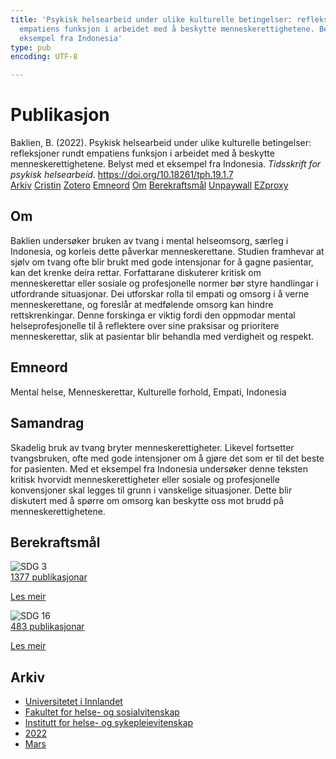 ```yaml
---
title: 'Psykisk helsearbeid under ulike kulturelle betingelser: refleksjoner rundt
  empatiens funksjon i arbeidet med å beskytte menneskerettighetene. Belyst med et
  eksempel fra Indonesia'
type: pub
encoding: UTF-8

---
```

<h1>Publikasjon</h1>
<article id="csl-bib-container-Y5FJKRA3" class="csl-bib-container">
  <div class="csl-bib-body"> <div class="csl-entry">Baklien, B. (2022). Psykisk helsearbeid under ulike kulturelle betingelser: refleksjoner rundt empatiens funksjon i arbeidet med å beskytte menneskerettighetene. Belyst med et eksempel fra Indonesia. <i>Tidsskrift for psykisk helsearbeid</i>. <a href="https://doi.org/10.18261/tph.19.1.7">https://doi.org/10.18261/tph.19.1.7</a></div> </div>
  <div class="csl-bib-buttons">
    <a href="#taxonomy-article-Y5FJKRA3" alt="archive" class="csl-bib-button">Arkiv</a>
    <a href="https://app.cristin.no/results/show.jsf?id=2011106" alt="Cristin" class="csl-bib-button">Cristin</a>
    <a href="http://zotero.org/groups/5881554/items/Y5FJKRA3" alt="Zotero" class="csl-bib-button">Zotero</a>
    <a href="#keywords-article-Y5FJKRA3" alt="keywords" class="csl-bib-button">Emneord</a>
    <a href="#about-article-Y5FJKRA3" alt="about_pub" class="csl-bib-button">Om</a>
    <a href="#sdg-article-Y5FJKRA3" alt="sdg" class="csl-bib-button">Berekraftsmål</a>
    <a href="https://brage.inn.no/inn-xmlui/bitstream/11250/3011634/1/GODKJENT_Baklien.pdf" alt="Unpaywall" class="csl-bib-button">Unpaywall</a>
    <a href="https://brage.inn.no/inn-xmlui/bitstream/11250/3011634/1/GODKJENT_Baklien.pdf" alt="EZproxy" class="csl-bib-button">EZproxy</a>
  </div>
  <div id="csl-bib-meta-container-Y5FJKRA3"></div>
</article>
<div id="csl-bib-meta-Y5FJKRA3" class="csl-bib-meta">
  <article id="about-article-Y5FJKRA3" class="about_pub-article">
    <h1>Om</h1>
    Baklien undersøker bruken av tvang i mental helseomsorg, særleg i Indonesia, og korleis dette påverkar menneskerettane. Studien framhevar at sjølv om tvang ofte blir brukt med gode intensjonar for å gagne pasientar, kan det krenke deira rettar. Forfattarane diskuterer kritisk om menneskerettar eller sosiale og profesjonelle normer bør styre handlingar i utfordrande situasjonar. Dei utforskar rolla til empati og omsorg i å verne menneskerettane, og foreslår at medfølende omsorg kan hindre rettskrenkingar. Denne forskinga er viktig fordi den oppmodar mental helseprofesjonelle til å reflektere over sine praksisar og prioritere menneskerettar, slik at pasientar blir behandla med verdigheit og respekt.
  </article>
  <article id="keywords-article-Y5FJKRA3" class="keywords-article">
    <h1>Emneord</h1>
    Mental helse, Menneskerettar, Kulturelle forhold, Empati, Indonesia
  </article>
  <article id="abstract-article-Y5FJKRA3" class="abstract-article">
    <h1>Samandrag</h1>
    Skadelig bruk av tvang bryter menneskerettigheter. Likevel fortsetter tvangsbruken, ofte med gode intensjoner om å gjøre det som er til det beste for pasienten. Med et eksempel fra Indonesia undersøker denne teksten kritisk hvorvidt menneskerettigheter eller sosiale og profesjonelle konvensjoner skal legges til grunn i vanskelige situasjoner. Dette blir diskutert med å spørre om omsorg kan beskytte oss mot brudd på menneskerettighetene.
  </article>
  <article id="sdg-article-Y5FJKRA3" class="sdg-article">
    <h1>Berekraftsmål</h1>
    <div class="sdg-container"><div id="sdg3" class="sdg">
        <img src="{{< params subfolder >}}images/sdg/sdg03_nn.png" class="image" alt="SDG 3">
        <div class="sdg-overlay">
          <a href="{{< params subfolder >}}nn/archive/?sdg=3#archive" class="sdg-publication-count"><span>1377</span> publikasjonar</a>
          <p><a href="https://fn.no/om-fn/fns-baerekraftsmaal/god-helse-og-livskvalitet?lang=nno-NO" class="sdg-read-more">Les meir</a></p>
        </div>
      </div> <div id="sdg16" class="sdg">
        <img src="{{< params subfolder >}}images/sdg/sdg16_nn.png" class="image" alt="SDG 16">
        <div class="sdg-overlay">
          <a href="{{< params subfolder >}}nn/archive/?sdg=16#archive" class="sdg-publication-count"><span>483</span> publikasjonar</a>
          <p><a href="https://fn.no/om-fn/fns-baerekraftsmaal/fred-rettferdighet-og-velfungerende-institusjoner?lang=nno-NO" class="sdg-read-more">Les meir</a></p>
        </div>
      </div></div>
  </article>
  <article id="taxonomy-article-Y5FJKRA3" class="taxonomy-article">
    <h1>Arkiv</h1>
    <ul>
      <li><a href="{{< params subfolder >}}nn/archive/?key=3DCRN523">Universitetet i Innlandet</a></li>
      <li><a href="{{< params subfolder >}}nn/archive/?key=IDKFS3MX">Fakultet for helse- og sosialvitenskap</a></li>
      <li><a href="{{< params subfolder >}}nn/archive/?key=GTV4ECMZ">Institutt for helse- og sykepleievitenskap</a></li>
      <li><a href="{{< params subfolder >}}nn/archive/?key=558P36BB">2022</a></li>
      <li><a href="{{< params subfolder >}}nn/archive/?key=SQF28DFY">Mars</a></li>
    </ul>
  </article>
</div>

